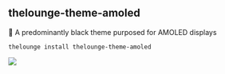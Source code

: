 ## thelounge-theme-amoled
🎨 A predominantly black theme purposed for AMOLED displays

```
thelounge install thelounge-theme-amoled
```

![](https://i.snag.gy/gd1MHO.jpg)
